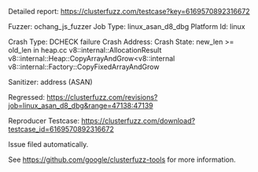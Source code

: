 Detailed report: https://clusterfuzz.com/testcase?key=6169570892316672

Fuzzer: ochang_js_fuzzer
Job Type: linux_asan_d8_dbg
Platform Id: linux

Crash Type: DCHECK failure
Crash Address: 
Crash State:
  new_len >= old_len in heap.cc
  v8::internal::AllocationResult v8::internal::Heap::CopyArrayAndGrow<v8::internal
  v8::internal::Factory::CopyFixedArrayAndGrow
  
Sanitizer: address (ASAN)

Regressed: https://clusterfuzz.com/revisions?job=linux_asan_d8_dbg&range=47138:47139

Reproducer Testcase: https://clusterfuzz.com/download?testcase_id=6169570892316672

Issue filed automatically.

See https://github.com/google/clusterfuzz-tools for more information.